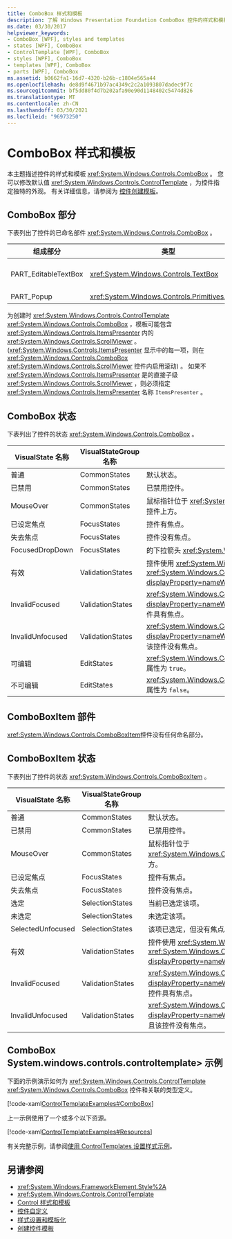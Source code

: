 ```yaml
---
title: ComboBox 样式和模板
description: 了解 Windows Presentation Foundation ComboBox 控件的样式和模板。 修改 System.windows.controls.controltemplate>，为控件指定独特的外观。
ms.date: 03/30/2017
helpviewer_keywords:
- ComboBox [WPF], styles and templates
- states [WPF], ComboBox
- ControlTemplate [WPF], ComboBox
- styles [WPF], ComboBox
- templates [WPF], ComboBox
- parts [WPF], ComboBox
ms.assetid: b0662fa1-16d7-4320-b26b-c1804e565a44
ms.openlocfilehash: de8d9f4671b97ac4349c2c2a1093807dadec9f7c
ms.sourcegitcommit: bf5dd80f4d7b202afa90e90d1148402c5474d826
ms.translationtype: MT
ms.contentlocale: zh-CN
ms.lasthandoff: 03/30/2021
ms.locfileid: "96973250"
---
```

# <a name="combobox-styles-and-templates"></a>ComboBox 样式和模板
本主题描述控件的样式和模板 <xref:System.Windows.Controls.ComboBox> 。 您可以修改默认值 <xref:System.Windows.Controls.ControlTemplate> ，为控件指定独特的外观。 有关详细信息，请参阅为 [控件创建模板](/dotnet/desktop-wpf/themes/how-to-create-apply-template)。  
  
## <a name="combobox-parts"></a>ComboBox 部分  
 下表列出了控件的已命名部件 <xref:System.Windows.Controls.ComboBox> 。  
  
|组成部分|类型|说明|  
|-|-|-|  
|PART_EditableTextBox|<xref:System.Windows.Controls.TextBox>|包含的文本 <xref:System.Windows.Controls.ComboBox> 。|  
|PART_Popup|<xref:System.Windows.Controls.Primitives.Popup>|包含组合框中的项的下拉。|  
  
 为创建时 <xref:System.Windows.Controls.ControlTemplate> <xref:System.Windows.Controls.ComboBox> ，模板可能包含 <xref:System.Windows.Controls.ItemsPresenter> 内的 <xref:System.Windows.Controls.ScrollViewer> 。  (<xref:System.Windows.Controls.ItemsPresenter> 显示中的每一项，则在 <xref:System.Windows.Controls.ComboBox> <xref:System.Windows.Controls.ScrollViewer> 控件内启用滚动) 。  如果不 <xref:System.Windows.Controls.ItemsPresenter> 是的直接子级 <xref:System.Windows.Controls.ScrollViewer> ，则必须指定 <xref:System.Windows.Controls.ItemsPresenter> 名称 `ItemsPresenter` 。  
  
## <a name="combobox-states"></a>ComboBox 状态  
 下表列出了控件的状态 <xref:System.Windows.Controls.ComboBox> 。  
  
|VisualState 名称|VisualStateGroup 名称|描述|  
|-|-|-|  
|普通|CommonStates|默认状态。|  
|已禁用|CommonStates|已禁用控件。|  
|MouseOver|CommonStates|鼠标指针位于 <xref:System.Windows.Controls.ComboBox> 控件上方。|  
|已设定焦点|FocusStates|控件有焦点。|  
|失去焦点|FocusStates|控件没有焦点。|  
|FocusedDropDown|FocusStates|的下拉箭头 <xref:System.Windows.Controls.ComboBox> 。|  
|有效|ValidationStates|控件使用 <xref:System.Windows.Controls.Validation> 类， <xref:System.Windows.Controls.Validation.HasError%2A?displayProperty=nameWithType> 附加属性为 `false` 。|  
|InvalidFocused|ValidationStates|<xref:System.Windows.Controls.Validation.HasError%2A?displayProperty=nameWithType>附加属性为 `true` ，并且控件具有焦点。|  
|InvalidUnfocused|ValidationStates|<xref:System.Windows.Controls.Validation.HasError%2A?displayProperty=nameWithType>附加的属性为 `true` ，并且该控件没有焦点。|  
|可编辑|EditStates|<xref:System.Windows.Controls.ComboBox.IsEditable%2A> 属性为 `true`。|  
|不可编辑|EditStates|<xref:System.Windows.Controls.ComboBox.IsEditable%2A> 属性为 `false`。|  
  
## <a name="comboboxitem-parts"></a>ComboBoxItem 部件  
 <xref:System.Windows.Controls.ComboBoxItem>控件没有任何命名部分。  
  
## <a name="comboboxitem-states"></a>ComboBoxItem 状态  
 下表列出了控件的状态 <xref:System.Windows.Controls.ComboBoxItem> 。  
  
|VisualState 名称|VisualStateGroup 名称|描述|  
|-|-|-|  
|普通|CommonStates|默认状态。|  
|已禁用|CommonStates|已禁用控件。|  
|MouseOver|CommonStates|鼠标指针位于 <xref:System.Windows.Controls.ComboBoxItem> 控件上方。|  
|已设定焦点|FocusStates|控件有焦点。|  
|失去焦点|FocusStates|控件没有焦点。|  
|选定|SelectionStates|当前已选定该项。|  
|未选定|SelectionStates|未选定该项。|  
|SelectedUnfocused|SelectionStates|该项已选定，但没有焦点。|  
|有效|ValidationStates|控件使用 <xref:System.Windows.Controls.Validation> 类， <xref:System.Windows.Controls.Validation.HasError%2A?displayProperty=nameWithType> 附加属性为 `false` 。|  
|InvalidFocused|ValidationStates|<xref:System.Windows.Controls.Validation.HasError%2A?displayProperty=nameWithType>附加属性为 `true` ，并且控件具有焦点。|  
|InvalidUnfocused|ValidationStates|<xref:System.Windows.Controls.Validation.HasError%2A?displayProperty=nameWithType>附加的属性为 `true` ，并且该控件没有焦点。|  
  
## <a name="combobox-controltemplate-example"></a>ComboBox System.windows.controls.controltemplate> 示例  
 下面的示例演示如何为 <xref:System.Windows.Controls.ControlTemplate> <xref:System.Windows.Controls.ComboBox> 控件和关联的类型定义。  
  
 [!code-xaml[ControlTemplateExamples#ComboBox](~/samples/snippets/csharp/VS_Snippets_Wpf/ControlTemplateExamples/CS/resources/combobox.xaml#combobox)]  
  
 上一示例使用了一个或多个以下资源。  
  
 [!code-xaml[ControlTemplateExamples#Resources](~/samples/snippets/csharp/VS_Snippets_Wpf/ControlTemplateExamples/CS/resources/shared.xaml#resources)]  
  
 有关完整示例，请参阅[使用 ControlTemplates 设置样式示例](https://github.com/Microsoft/WPF-Samples/tree/master/Styles%20&%20Templates/IntroToStylingAndTemplating)。  
  
## <a name="see-also"></a>另请参阅

- <xref:System.Windows.FrameworkElement.Style%2A>
- <xref:System.Windows.Controls.ControlTemplate>
- [Control 样式和模板](control-styles-and-templates.md)
- [控件自定义](control-customization.md)
- [样式设置和模板化](/dotnet/desktop-wpf/fundamentals/styles-templates-overview)
- [创建控件模板](/dotnet/desktop-wpf/themes/how-to-create-apply-template)
